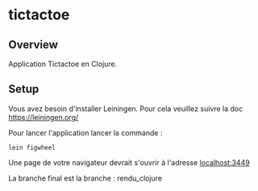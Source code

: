 # tictactoe

## Overview

Application Tictactoe en Clojure.

## Setup

Vous avez besoin d'installer Leiningen. Pour cela veuillez suivre la doc https://leiningen.org/

Pour lancer l'application lancer la commande :

    lein figwheel

Une page de votre navigateur devrait s'ouvrir à l'adresse [localhost:3449](http://localhost:3449/)

La branche final est la branche : rendu_clojure
